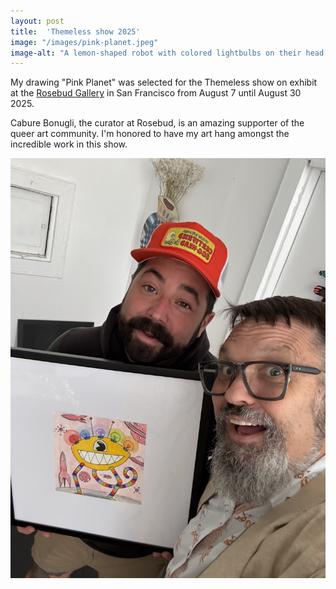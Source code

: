 ```yaml
---
layout: post
title:  'Themeless show 2025'
image: "/images/pink-planet.jpeg"
image-alt: "A lemon-shaped robot with colored lightbulbs on their head and striped legs grinning largely in a space-scape of planets, rockets, and shooting stars."
---
```

My drawing "Pink Planet" was selected for the Themeless show on exhibit at the [Rosebud Gallery](https://www.rosebudgallery.com/) in San Francisco from August 7 until August 30 2025.

Cabure Bonugli, the curator at Rosebud, is an amazing supporter of the queer art community. I'm honored to have my art hang amongst the incredible work in this show.

![Cabure Bonugli in a red cap holding my framed art: Pink Planet. The drawing is of a lemon-shaped robot a space-scape of planets, rockets, and shooting stars.](/images/themeless-cabure-charles.jpeg)


